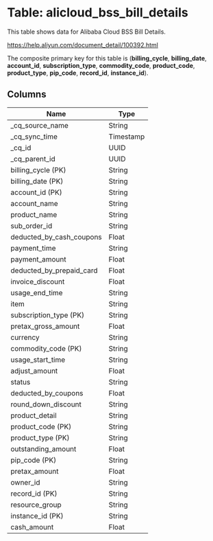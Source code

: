 # Table: alicloud_bss_bill_details

This table shows data for Alibaba Cloud BSS Bill Details.

https://help.aliyun.com/document_detail/100392.html

The composite primary key for this table is (**billing_cycle**, **billing_date**, **account_id**, **subscription_type**, **commodity_code**, **product_code**, **product_type**, **pip_code**, **record_id**, **instance_id**).

## Columns

| Name          | Type          |
| ------------- | ------------- |
|_cq_source_name|String|
|_cq_sync_time|Timestamp|
|_cq_id|UUID|
|_cq_parent_id|UUID|
|billing_cycle (PK)|String|
|billing_date (PK)|String|
|account_id (PK)|String|
|account_name|String|
|product_name|String|
|sub_order_id|String|
|deducted_by_cash_coupons|Float|
|payment_time|String|
|payment_amount|Float|
|deducted_by_prepaid_card|Float|
|invoice_discount|Float|
|usage_end_time|String|
|item|String|
|subscription_type (PK)|String|
|pretax_gross_amount|Float|
|currency|String|
|commodity_code (PK)|String|
|usage_start_time|String|
|adjust_amount|Float|
|status|String|
|deducted_by_coupons|Float|
|round_down_discount|String|
|product_detail|String|
|product_code (PK)|String|
|product_type (PK)|String|
|outstanding_amount|Float|
|pip_code (PK)|String|
|pretax_amount|Float|
|owner_id|String|
|record_id (PK)|String|
|resource_group|String|
|instance_id (PK)|String|
|cash_amount|Float|